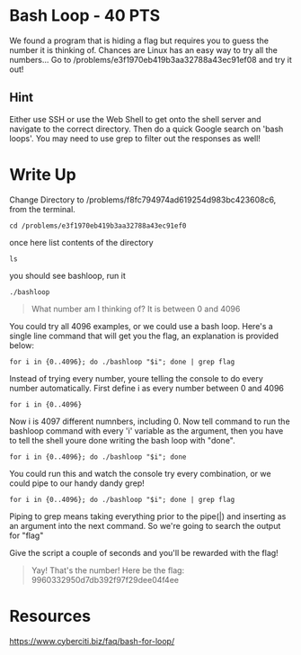 # Bash Loop - 40 PTS
We found a program that is hiding a flag but requires you to guess the number it is thinking of. Chances are Linux has an easy way to try all the numbers... Go to /problems/e3f1970eb419b3aa32788a43ec91ef08 and try it out!

## Hint
Either use SSH or use the Web Shell to get onto the shell server and navigate to the correct directory. Then do a quick Google search on 'bash loops'. You may need to use grep to filter out the responses as well!

# Write Up
Change Directory to /problems/f8fc794974ad619254d983bc423608c6, from the terminal.

`cd /problems/e3f1970eb419b3aa32788a43ec91ef0`

once here list contents of the directory

`ls`

you should see bashloop, run it

`./bashloop`

>What number am I thinking of? It is between 0 and 4096 

You could try all 4096 examples, or we could use a bash loop. Here's a single line command that will get you the flag, an explanation is provided below:

`for i in {0..4096}; do ./bashloop "$i"; done | grep flag`

Instead of trying every number, youre telling the console to do every number automatically. First define i as every number between 0 and 4096

`for i in {0..4096}`

Now i is 4097 different numnbers, including 0. Now tell command to run the bashloop command with every 'i' variable as the argument, then you have to tell the shell youre done writing the bash loop with "done".

`for i in {0..4096}; do ./bashloop "$i"; done`

You could run this and watch the console try every combination, or we could pipe to our handy dandy grep!

`for i in {0..4096}; do ./bashloop "$i"; done | grep flag`

Piping to grep means taking everything prior to the pipe(|) and inserting as an argument into the next command. So we're going to search the output for "flag"

Give the script a couple of seconds and you'll be rewarded with the flag!

>Yay! That's the number! Here be the flag: 9960332950d7db392f97f29dee04f4ee


# Resources
https://www.cyberciti.biz/faq/bash-for-loop/
